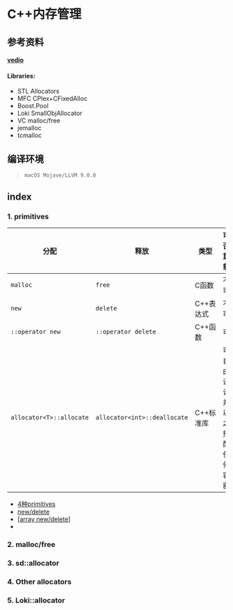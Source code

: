 # C++内存管理

## 参考资料

#### **[vedio](https://www.bilibili.com/video/BV1Kb411B7N8?from=search&seid=2095136970590855889)**

#### **Libraries:**

* STL Allocators
* MFC CPlex+CFixedAlloc
* Boost.Pool
* Loki SmallObjAllocator
* VC malloc/free
* jemalloc
* tcmalloc



## 编译环境

> `macOS Mojave/LLVM 9.0.0`

## index

### 1. primitives

| 分配                     | 释放                         | 类型      | 可否重载                     |
| ------------------------ | ---------------------------- | --------- | ---------------------------- |
| `malloc`                 | `free`                       | C函数     | 不可                         |
| `new`                    | `delete`                     | C++表达式 | 不可                         |
| `::operator new`         | `::operator delete`          | C++函数   | 可                           |
| `allocator<T>::allocate` | `allocator<int>::deallocate` | C++标准库 | 可自由设计并以之搭配任何容器 |

* [4种primitives](../src/MemoryManagement/primitives_index.cpp)
* [new/delete](../src/MemoryManagement/primitives_new_delete.cpp)
* [[array new/delete](../src/MemoryManagement/primitives_array_new_delete.cpp)]
* 

 

### 2. malloc/free





### 3. sd::allocator





### 4. Other allocators

 



### 5. Loki::allocator





